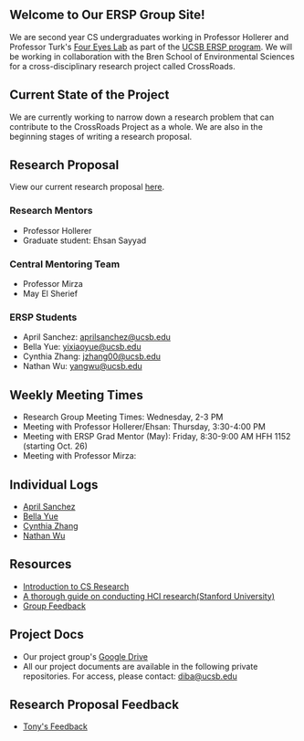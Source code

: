 ## Welcome to Our ERSP Group Site!

We are second year CS undergraduates working in Professor Hollerer and Professor Turk's [Four Eyes Lab](http://ilab.cs.ucsb.edu/) as part of the [UCSB ERSP program](https://sites.google.com/site/erspucsb/home). We will be working in collaboration with the Bren School of Environmental Sciences for a cross-disciplinary research project called CrossRoads. 

## Current State of the Project
We are currently working to narrow down a research problem that can contribute to the CrossRoads Project as a whole. We are also in the beginning stages of writing a research proposal.

## Research Proposal
View our current research proposal [here](https://drive.google.com/file/d/1umTMg874Y08Nut6mAeoGjr1wSl1XrlfA/view?usp=sharing).

### Research Mentors
* Professor Hollerer
* Graduate student: Ehsan Sayyad

### Central Mentoring Team
* Professor Mirza
* May El Sherief 

### ERSP Students
* April Sanchez: aprilsanchez@ucsb.edu
* Bella Yue: yixiaoyue@ucsb.edu
* Cynthia Zhang: jzhang00@ucsb.edu
* Nathan Wu: yangwu@ucsb.edu  


## Weekly Meeting Times

* Research Group Meeting Times: Wednesday, 2-3 PM
* Meeting with Professor Hollerer/Ehsan: Thursday, 3:30-4:00 PM
* Meeting with ERSP Grad Mentor (May): Friday, 8:30-9:00 AM HFH 1152 (starting Oct. 26)
* Meeting with Professor Mirza:


## Individual Logs

* [April Sanchez](https://github.com/ucsb-ersp-2018/hci-aprils-research-log)
* [Bella Yue](https://github.com/ucsb-ersp-2018/hci-bellay-research-log)
* [Cynthia Zhang](https://github.com/ucsb-ersp-2018/hci-cynthiaz-research-log)
* [Nathan Wu](https://github.com/ucsb-ersp-2018/hci-nathanw-research-log)


## Resources

* [Introduction to CS Research](https://sites.google.com/site/erspucsb/home)
* [A thorough guide on conducting HCI research(Stanford University)](https://hci.stanford.edu/courses/cs376/2013/)
* [Group Feedback](https://docs.google.com/document/d/1fLYZLQQGxwF7fKZEtsIWE08p11fFlF39GIZPQ_HfUO8/edit?usp=sharing)

## Project Docs

* Our project group's [Google Drive](https://drive.google.com/drive/folders/1PBM4ZLN9wgPmemLYtUJdgQPpu_hBRtGY?usp=sharing)
* All our project documents are available in the following private repositories. For access, please contact: diba@ucsb.edu 

## Research Proposal Feedback
* [Tony's Feedback](https://docs.google.com/document/d/1PFD3rHPoXuTQfqXaQLrFSqlwVQ3WXEnfMnfspWoyIZA/edit?usp=sharing)
